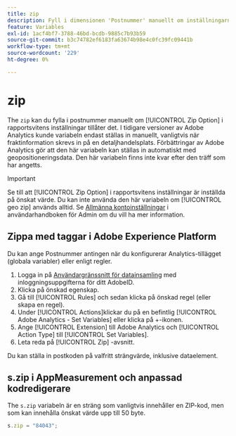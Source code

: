 ```yaml
---
title: zip
description: Fyll i dimensionen 'Postnummer' manuellt om inställningarna för rapportsviten tillåter det.
feature: Variables
exl-id: 1acf4bf7-3788-46bd-bcdb-9885c7b93b59
source-git-commit: b3c74782ef6183fa63674b98e4c0fc39fc09441b
workflow-type: tm+mt
source-wordcount: '229'
ht-degree: 0%

---
```


# zip

The `zip` kan du fylla i postnummer manuellt om [!UICONTROL Zip Option] i rapportsvitens inställningar tillåter det. I tidigare versioner av Adobe Analytics kunde variabeln endast ställas in manuellt, vanligtvis när fraktinformation skrevs in på en detaljhandelsplats. Förbättringar av Adobe Analytics gör att den här variabeln kan ställas in automatiskt med geopositioneringsdata. Den här variabeln finns inte kvar efter den träff som har angetts.

>[!IMPORTANT]
>
>Se till att [!UICONTROL Zip Option] i rapportsvitens inställningar är inställda på önskat värde. Du kan inte använda den här variabeln om [!UICONTROL geo zip] används alltid. Se [Allmänna kontoinställningar](/help/admin/admin/general-acct-settings-admin.md) i användarhandboken för Admin om du vill ha mer information.

## Zippa med taggar i Adobe Experience Platform

Du kan ange Postnummer antingen när du konfigurerar Analytics-tillägget (globala variabler) eller enligt regler.

1. Logga in på [Användargränssnitt för datainsamling](https://experience.adobe.com/data-collection) med inloggningsuppgifterna för ditt AdobeID.
2. Klicka på önskad egenskap.
3. Gå till [!UICONTROL Rules] och sedan klicka på önskad regel (eller skapa en regel).
4. Under [!UICONTROL Actions]klickar du på en befintlig [!UICONTROL Adobe Analytics - Set Variables] eller klicka på +-ikonen.
5. Ange [!UICONTROL Extension] till Adobe Analytics och [!UICONTROL Action Type] till [!UICONTROL Set Variables].
6. Leta reda på [!UICONTROL Zip] -avsnitt.

Du kan ställa in postkoden på valfritt strängvärde, inklusive dataelement.

## s.zip i AppMeasurement och anpassad kodredigerare

The `s.zip` variabeln är en sträng som vanligtvis innehåller en ZIP-kod, men som kan innehålla önskat värde upp till 50 byte.

```js
s.zip = "84043";
```
